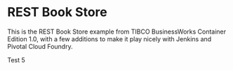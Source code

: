 # REST Book Store

This is the REST Book Store example from TIBCO BusinessWorks Container Edition 1.0, with a few additions to make it play nicely with Jenkins and Pivotal Cloud Foundry.

Test 5
